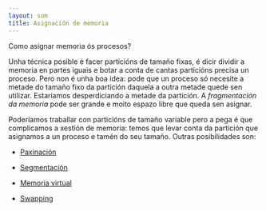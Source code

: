 ```yaml
---
layout: som
title: Asignación de memoria
---
```


Como asignar memoria ós procesos?

Unha técnica posible é facer particións de tamaño fixas, é dicir dividir a memoria en partes iguais e botar a conta de cantas particións precisa un proceso. Pero non é unha boa idea: pode que un proceso só necesite a metade do tamaño fixo da partición daquela a outra metade quede sen utilizar. Estaríamos desperdiciando a metade da partición. A _fragmentación da memoria_ pode ser grande e moito espazo libre que queda sen asignar.

Poderíamos traballar con particións de tamaño variable pero a pega é que complicamos a xestión de memoria: temos que levar conta da partición que asignamos a un proceso e tamén do seu tamaño.
Outras posibilidades son:

* [Paxinación]({{site.url}}/som/paxinar)

* [Segmentación]({{site.url}}/som/segmentar)

* [Memoria virtual]({{site.url}}/som/virtual)

* [Swapping]({{site.url}}/som/swapp)
